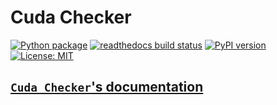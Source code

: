 # Cuda Checker

[![Python package](https://github.com/kagemeka/python-project-template/actions/workflows/python-package.yml/badge.svg)](https://github.com/kagemeka/python-project-template/actions/workflows/python-package.yml)
[![readthedocs build status](https://readthedocs.org/projects/python-project-templates/badge/?version=latest)](https://python-project-templates.readthedocs.io/en/latest/?badge=latest)
[![PyPI version](https://badge.fury.io/py/python-project-templates.svg)](https://badge.fury.io/py/python-project-templates)
[![License: MIT](https://img.shields.io/badge/License-MIT-yellow.svg)](https://opensource.org/licenses/MIT)

[`Cuda Checker`'s documentation](https://python-project-templates.readthedocs.io/)
---
